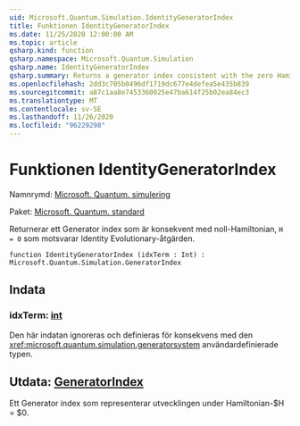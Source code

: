 ```yaml
---
uid: Microsoft.Quantum.Simulation.IdentityGeneratorIndex
title: Funktionen IdentityGeneratorIndex
ms.date: 11/25/2020 12:00:00 AM
ms.topic: article
qsharp.kind: function
qsharp.namespace: Microsoft.Quantum.Simulation
qsharp.name: IdentityGeneratorIndex
qsharp.summary: Returns a generator index consistent with the zero Hamiltonian, `H = 0`, which corresponds to the identity evolution operation.
ms.openlocfilehash: 2dd3c705b0496df1719dc677e4defea5e435b839
ms.sourcegitcommit: a87c1aa8e7453360025e47ba614f25b02ea84ec3
ms.translationtype: MT
ms.contentlocale: sv-SE
ms.lasthandoff: 11/26/2020
ms.locfileid: "96229298"
---
```

# <a name="identitygeneratorindex-function"></a>Funktionen IdentityGeneratorIndex

Namnrymd: [Microsoft. Quantum. simulering](xref:Microsoft.Quantum.Simulation)

Paket: [Microsoft. Quantum. standard](https://nuget.org/packages/Microsoft.Quantum.Standard)


Returnerar ett Generator index som är konsekvent med noll-Hamiltonian, `H = 0` som motsvarar Identity Evolutionary-åtgärden.

```qsharp
function IdentityGeneratorIndex (idxTerm : Int) : Microsoft.Quantum.Simulation.GeneratorIndex
```


## <a name="input"></a>Indata

### <a name="idxterm--int"></a>idxTerm: [int](xref:microsoft.quantum.lang-ref.int)

Den här indatan ignoreras och definieras för konsekvens med den <xref:microsoft.quantum.simulation.generatorsystem> användardefinierade typen.



## <a name="output--generatorindex"></a>Utdata: [GeneratorIndex](xref:Microsoft.Quantum.Simulation.GeneratorIndex)

Ett Generator index som representerar utvecklingen under Hamiltonian-$H = $0.